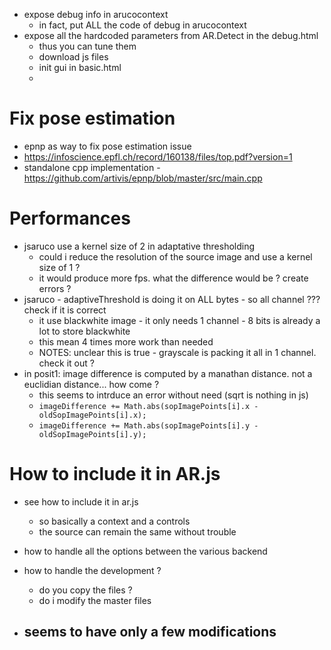 - expose debug info in arucocontext
  - in fact, put ALL the code of debug in arucocontext
- expose all the hardcoded parameters from AR.Detect in the debug.html
  - thus you can tune them
  - download js files
  - init gui in basic.html
  - 
  
  

# Fix pose estimation
- epnp as way to fix pose estimation issue
- https://infoscience.epfl.ch/record/160138/files/top.pdf?version=1
- standalone cpp implementation - https://github.com/artivis/epnp/blob/master/src/main.cpp

# Performances
- jsaruco use a kernel size of 2 in adaptative thresholding
  - could i reduce the resolution of the source image and use a kernel size of 1 ?
  - it would produce more fps. what the difference would be ? create errors ?
- jsaruco - adaptiveThreshold is doing it on ALL bytes - so all channel ??? check if it is correct
  - it use blackwhite image - it only needs 1 channel - 8 bits is already a lot to store blackwhite
  - this mean 4 times more work than needed
  - NOTES: unclear this is true - grayscale is packing it all in 1 channel. check it out ?
- in posit1: image difference is computed by a manathan distance. not a euclidian distance... how come ?
  - this seems to intrduce an error without need (sqrt is nothing in js)
  - ```imageDifference += Math.abs(sopImagePoints[i].x - oldSopImagePoints[i].x);```
  - ```imageDifference += Math.abs(sopImagePoints[i].y - oldSopImagePoints[i].y);```

# How to include it in AR.js
- see how to include it in ar.js
  - so basically a context and a controls
  - the source can remain the same without trouble
- how to handle all the options between the various backend

- how to handle the development ? 
  - do you copy the files ? 
  - do i modify the master files

- seems to have only a few modifications
  - 
